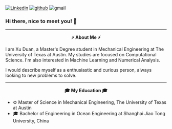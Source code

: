 [![Linkedin](https://img.shields.io/badge/Xu-Duan-%231DA1F2.svg?style=for-the-badge&logo=Linkedin&logoColor=white)]([https://www.linkedin.com/in/luca-sosta-b371b0197/](https://www.linkedin.com/in/xu-duan-b44235328/))
[![github](https://img.shields.io/badge/Xu-Duan-12100E.svg?style=for-the-badge&logo=github&logoColor=white)](https://github.com/Xu-Duan)
![gmail](https://img.shields.io/badge/duanxu618@gmail.com-E2E2E2?style=for-the-badge&logo=gmail&logoColor=red)

### Hi there, nice to meet you! 👋

---
<p align="center" style="font-weight:bold"> ⚡ <b> About Me </b> ⚡ <p>

I am Xu Duan, a Master's Degree student in Mechanical Engineering at The University of Texas at Austin. My studies are focused on Computational Science. I'm also interested in Machine Learning and Numerical Analysis.

I would describe myself as a enthusiastic and curious person, always looking to new problems to solve.

---
<p align="center" style="font-weight:bold"> 🎓 <b> My Education </b> 🎓 <p>

- ⚙️ Master of Science in Mechanical Engineering, The University of Texas at Austin
- 🎓 Bachelor of Engineering in Ocean Engineering at Shanghai Jiao Tong University, China
  
